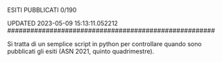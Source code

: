 ESITI PUBBLICATI 0/190 

UPDATED 2023-05-09 15:13:11.052212
######################################################

Si tratta di un semplice script in python per controllare quando sono pubblicati gli esiti (ASN 2021, quinto quadrimestre).

